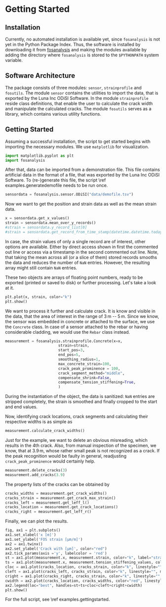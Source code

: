 # Getting Started

## Installation
Currently, no automated installation is available yet, since `fosanalysis` is not yet in the Python Package Index.
Thus, the software is installed by downloading it from [fosanalysis](https://gitlab.hrz.tu-chemnitz.de/tud-imb-fos/fosanalysis) and making the modules available by adding the directory where `fosanalysis` is stored to the `$PYTHONPATH` system variable.

## Software Architecture

The package consists of three modules: `sensor`, `strainprofile` and `fosutils`.
The module `sensor` contains the utilities to import the data, that is exported by the Luna Inc ODiSI Software.
In the module `strainprofile` reside class definitions, that enable the user to calculate the crack width and manipulate the calculated cracks.
The module `fosutils` serves as a library, which contains various utility functions.

## Getting Started
Assuming a successful installation, the script to get started begins with importing the necessary modules.
We use `matplotlib` for visualization.

```.py
import matplotlib.pyplot as plt
import fosanalysis
```

After that, data can be imported from a demonstration file.
This file contains artificial data in the format of a file, that was exported by the Luna Inc ODiSI Software.
To (re-)generate this file, the script \ref examples.generatedemofile needs to be run once.

```.py
sensordata = fosanalysis.sensor.ODiSI("data/demofile.tsv")
```

Now we want to get the position and strain data as well as the mean strain data.

```.py
x = sensordata.get_x_values()
strain = sensordata.mean_over_y_records()
#strain = sensordata.y_record_list[0]
#strain = sensordata.get_record_from_time_stamp(datetime.datetime.today())
```

In case, the strain values of only a single record are of interest, other options are available.
Either by direct access shown in first the commented out line or access via a timestamp in the second commented out line.
Note, that taking the mean across all (or a slice of them) stored records smooths the data and reduces the number of `NaN` entries.
However, the resulting array might still contain `NaN` entries.


These two objects are arrays of floating point numbers, ready to be exported (printed or saved to disk) or further processing.
Let's take a look at it.

```.py
plt.plot(x, strain, color="k")
plt.show()
```

We want to process it further and calculate crack.
It is know and visible in the data, that the area of interest in the range of 3 m -- 5 m.
Since we know, the sensor was embedded in concrete or attached to the surface, we use the `Concrete` class.
In case of a sensor attached to the rebar or having considerable cladding, we would use the `Rebar` class instead.

```.py
measurement = fosanalysis.strainprofile.Concrete(x=x,
						strain=strain,
						start_pos=3,
						end_pos=5,
						smoothing_radius=1,
						max_concrete_strain=100,
						crack_peak_prominence = 100,
						crack_segment_method="middle",
						compensate_shrink=False,
						compensate_tension_stiffening=True,
						)
```

During the instantiation of the object, the data is sanitized: `NaN` entries are stripped completely, the strain is smoothed and finally cropped to the start and end values.

Now, identifying crack locations, crack segments and calculating their respective widths is as simple as

```.py
measurement.calculate_crack_widths()
```

Just for the example, we want to delete an obvious misreading, which results in the 4th crack.
Also, from manual inspection of the specimen, we know, that at 3.9 m, whose rather small peak is not recognized as a crack.
If the peak recognition would be faulty in general, readjusting `crack_peak_prominence` would certainly help.

```.py
measurement.delete_cracks(3)
measurement.add_cracks(3.9)
```

The property lists of the cracks can be obtained by

```.py
cracks_widths = measurement.get_crack_widths()
cracks_strain = measurement.get_crack_max_strain()
cracks_left = measurement.get_leff_l()
cracks_location = measurement.get_crack_locations()
cracks_right = measurement.get_leff_r()
```

Finally, we can plot the results.

```.py
fig, ax1 = plt.subplots()
ax1.set_xlabel('x [m]')
ax1.set_ylabel('FOS strain [µm/m]')
ax2 = ax1.twinx()
ax2.set_ylabel('Crack with [µm]', color="red")
ax2.tick_params(axis ='y', labelcolor = 'red') 
st = ax1.plot(measurement.x, measurement.strain, color="k", label="strain")
ts = ax1.plot(measurement.x, measurement.tension_stiffening_values, color="k", linestyle="--", label="ts")
cloc = ax1.plot(cracks_location, cracks_strain, color="k", linestyle="", marker="v", label="peak")
cleft = ax1.plot(cracks_left, cracks_strain, color="k", linestyle="", marker=">", label="left")
cright = ax1.plot(cracks_right, cracks_strain, color="k", linestyle="", marker="<", label="right")
cwidth = ax2.plot(cracks_location, cracks_widths, color="red", linestyle="", marker="o", label="crack width")
ax2.legend(loc="best", handles=st+ts+cloc+cleft+cright+cwidth)
plt.show()
```

For the full script, see \ref examples.gettingstarted.
